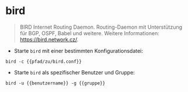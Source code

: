 # bird

> BIRD Internet Routing Daemon.
> Routing-Daemon mit Unterstützung für BGP, OSPF, Babel und weitere.
> Weitere Informationen: <https://bird.network.cz/>.

- Starte `bird` mit einer bestimmten Konfigurationsdatei:

`bird -c {{pfad/zu/bird.conf}}`

- Starte `bird` als spezifischer Benutzer und Gruppe:

`bird -u {{benutzername}} -g {{gruppe}}`
